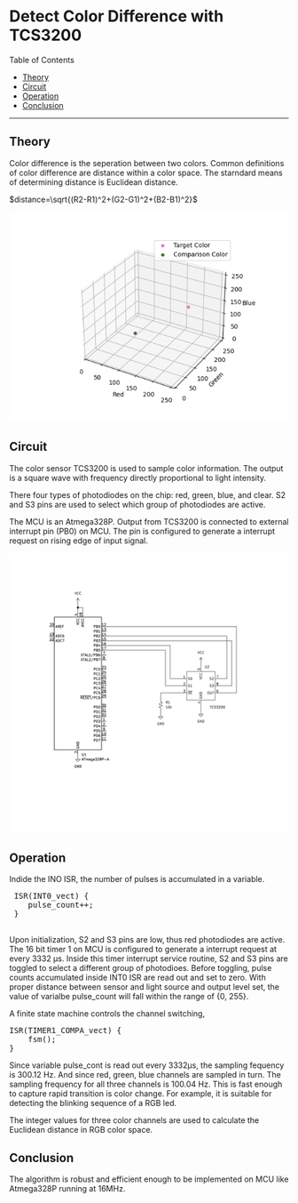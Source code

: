 # Detect Color Difference with TCS3200

Table of Contents
- [Theory](#theory)
- [Circuit](#circuit)
- [Operation](#operation)
- [Conclusion](#conclusion)

---

## Theory

Color difference is the seperation between two colors. Common definitions of color difference are distance within a color space. The starndard means of determining distance is Euclidean distance.

$distance=\sqrt{(R2-R1)^2+(G2-G1)^2+(B2-B1)^2}$

![Alt Text](./image/color_space.png)

## Circuit

The color sensor TCS3200 is used to sample color information. The output is a square wave with frequency directly proportional to light intensity.

There four types of photodiodes on the chip: red, green, blue, and clear. S2 and S3 pins are used to select which group of photodiodes are active.

The MCU is an Atmega328P. Output from TCS3200 is connected to external interrupt pin (PB0) on MCU. The pin is configured to generate a interrupt request on rising edge of input signal.

![Alt Text](./image/tcs3200.svg)

## Operation

Indide the INO ISR, the number of pulses is accumulated in a variable.

 <pre>
 ISR(INT0_vect) {
    pulse_count++;
 }
 </pre>

Upon initialization, S2 and S3 pins are low, thus red photodiodes are active. The 16 bit timer 1 on MCU is configured to generate a interrupt request at every 3332 &mu;s. Inside this timer interrupt service routine, S2 and S3 pins are toggled to select a different group of photodioes. Before toggling, pulse counts accumulated inside INT0 ISR are read out and set to zero. With proper distance between sensor and light source and output level set, the value of varialbe pulse_count will fall within the range of {0, 255}. 

A finite state machine controls the channel switching, 

<pre>
ISR(TIMER1_COMPA_vect) {
    fsm();
}
</pre>

Since variable pulse_cont is read out every 3332&mu;s, the sampling fequency is 300.12 Hz. And since red, green, blue channels are sampled in turn. The sampling frequency for all three channels is 100.04 Hz. This is fast enough to capture rapid transition is color change. For example, it is suitable for detecting the blinking sequence of a RGB led.

The integer values for three color channels are used to calculate the Euclidean distance in RGB color space.

## Conclusion

The algorithm is robust and efficient enough to be implemented on MCU like Atmega328P running at 16MHz.